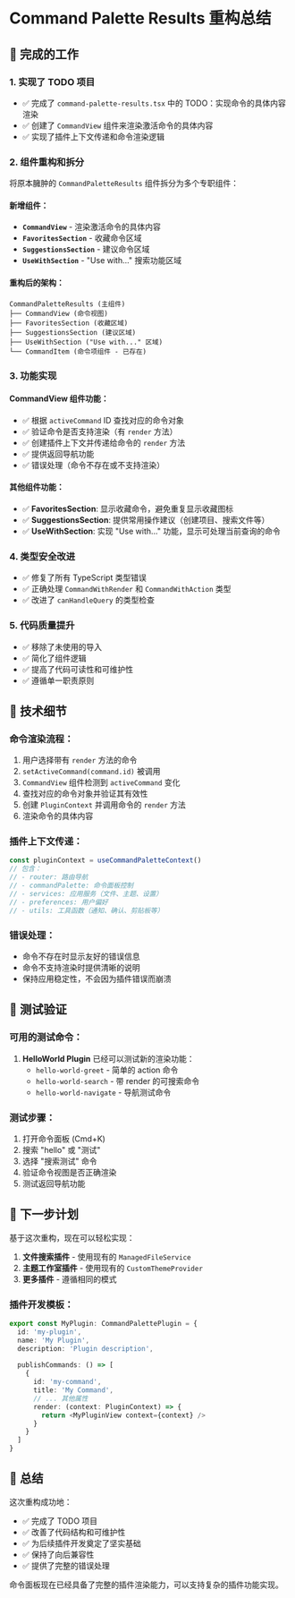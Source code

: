# Command Palette Results 重构总结

## 🎯 完成的工作

### 1. 实现了 TODO 项目
- ✅ 完成了 `command-palette-results.tsx` 中的 TODO：实现命令的具体内容渲染
- ✅ 创建了 `CommandView` 组件来渲染激活命令的具体内容
- ✅ 实现了插件上下文传递和命令渲染逻辑

### 2. 组件重构和拆分
将原本臃肿的 `CommandPaletteResults` 组件拆分为多个专职组件：

#### 新增组件：
- **`CommandView`** - 渲染激活命令的具体内容
- **`FavoritesSection`** - 收藏命令区域
- **`SuggestionsSection`** - 建议命令区域  
- **`UseWithSection`** - "Use with..." 搜索功能区域

#### 重构后的架构：
```
CommandPaletteResults (主组件)
├── CommandView (命令视图)
├── FavoritesSection (收藏区域)
├── SuggestionsSection (建议区域)
├── UseWithSection ("Use with..." 区域)
└── CommandItem (命令项组件 - 已存在)
```

### 3. 功能实现

#### CommandView 组件功能：
- ✅ 根据 `activeCommand` ID 查找对应的命令对象
- ✅ 验证命令是否支持渲染（有 `render` 方法）
- ✅ 创建插件上下文并传递给命令的 `render` 方法
- ✅ 提供返回导航功能
- ✅ 错误处理（命令不存在或不支持渲染）

#### 其他组件功能：
- ✅ **FavoritesSection**: 显示收藏命令，避免重复显示收藏图标
- ✅ **SuggestionsSection**: 提供常用操作建议（创建项目、搜索文件等）
- ✅ **UseWithSection**: 实现 "Use with..." 功能，显示可处理当前查询的命令

### 4. 类型安全改进
- ✅ 修复了所有 TypeScript 类型错误
- ✅ 正确处理 `CommandWithRender` 和 `CommandWithAction` 类型
- ✅ 改进了 `canHandleQuery` 的类型检查

### 5. 代码质量提升
- ✅ 移除了未使用的导入
- ✅ 简化了组件逻辑
- ✅ 提高了代码可读性和可维护性
- ✅ 遵循单一职责原则

## 🔧 技术细节

### 命令渲染流程：
1. 用户选择带有 `render` 方法的命令
2. `setActiveCommand(command.id)` 被调用
3. `CommandView` 组件检测到 `activeCommand` 变化
4. 查找对应的命令对象并验证其有效性
5. 创建 `PluginContext` 并调用命令的 `render` 方法
6. 渲染命令的具体内容

### 插件上下文传递：
```typescript
const pluginContext = useCommandPaletteContext()
// 包含：
// - router: 路由导航
// - commandPalette: 命令面板控制
// - services: 应用服务（文件、主题、设置）
// - preferences: 用户偏好
// - utils: 工具函数（通知、确认、剪贴板等）
```

### 错误处理：
- 命令不存在时显示友好的错误信息
- 命令不支持渲染时提供清晰的说明
- 保持应用稳定性，不会因为插件错误而崩溃

## 🧪 测试验证

### 可用的测试命令：
1. **HelloWorld Plugin** 已经可以测试新的渲染功能：
   - `hello-world-greet` - 简单的 action 命令
   - `hello-world-search` - 带 render 的可搜索命令
   - `hello-world-navigate` - 导航测试命令

### 测试步骤：
1. 打开命令面板 (Cmd+K)
2. 搜索 "hello" 或 "测试"
3. 选择 "搜索测试" 命令
4. 验证命令视图是否正确渲染
5. 测试返回导航功能

## 🚀 下一步计划

基于这次重构，现在可以轻松实现：

1. **文件搜索插件** - 使用现有的 `ManagedFileService`
2. **主题工作室插件** - 使用现有的 `CustomThemeProvider`
3. **更多插件** - 遵循相同的模式

### 插件开发模板：
```typescript
export const MyPlugin: CommandPalettePlugin = {
  id: 'my-plugin',
  name: 'My Plugin',
  description: 'Plugin description',
  
  publishCommands: () => [
    {
      id: 'my-command',
      title: 'My Command',
      // ... 其他属性
      render: (context: PluginContext) => {
        return <MyPluginView context={context} />
      }
    }
  ]
}
```

## 📝 总结

这次重构成功地：
- ✅ 完成了 TODO 项目
- ✅ 改善了代码结构和可维护性
- ✅ 为后续插件开发奠定了坚实基础
- ✅ 保持了向后兼容性
- ✅ 提供了完整的错误处理

命令面板现在已经具备了完整的插件渲染能力，可以支持复杂的插件功能实现。
